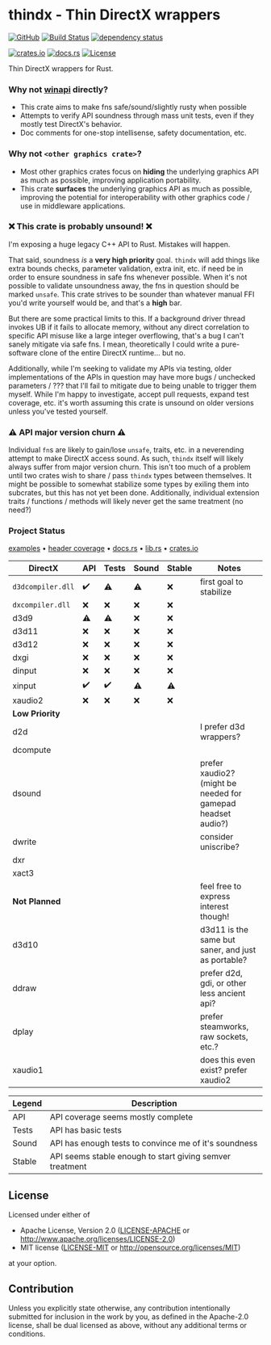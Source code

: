 # thindx - **Thin** **D**irect**X** wrappers

[![GitHub](https://img.shields.io/github/stars/MaulingMonkey/thindx.svg?label=GitHub&style=social)](https://github.com/MaulingMonkey/thindx)
[![Build Status](https://github.com/MaulingMonkey/thindx/workflows/Rust/badge.svg)](https://github.com/MaulingMonkey/thindx/actions?query=workflow%3Arust)
[![dependency status](https://deps.rs/repo/github/MaulingMonkey/thindx/status.svg)](https://deps.rs/repo/github/MaulingMonkey/thindx)

[![crates.io](https://img.shields.io/crates/v/thindx.svg)](https://crates.io/crates/thindx)
[![docs.rs](https://docs.rs/thindx/badge.svg)](https://docs.rs/thindx)
[![License](https://img.shields.io/crates/l/thindx.svg)](https://github.com/MaulingMonkey/thindx)

Thin DirectX wrappers for Rust.

### Why not [winapi] directly?

*   This crate aims to make fns safe/sound/slightly rusty when possible
*   Attempts to verify API soundness through mass unit tests, even if they mostly test DirectX's behavior.
*   Doc comments for one-stop intellisense, safety documentation, etc.

### Why not `<other graphics crate>`?

*   Most other graphics crates focus on **hiding** the underlying graphics API as much as possible, improving application portability.
*   This crate **surfaces** the underlying graphics API as much as possible, improving the potential for interoperability with other graphics code / use in middleware applications.

### ❌ This crate is probably unsound! ❌

I'm exposing a huge legacy C++ API to Rust.  Mistakes will happen.

That said, soundness *is* a **very high priority** goal.  `thindx` will add things like extra bounds checks, parameter
validation, extra init, etc. if need be in order to ensure soundness in safe fns whenever possible.  When it's not
possible to validate unsoundness away, the fns in question should be marked `unsafe`.  This crate strives to be sounder
than whatever manual FFI you'd write yourself would be, and that's a **high** bar.

But there are some practical limits to this.  If a background driver thread invokes UB if it fails to allocate memory,
without any direct correlation to specific API misuse like a large integer overflowing, that's a bug I can't sanely
mitigate via safe fns.  I mean, theoretically I could write a pure-software clone of the entire DirectX runtime... but no.

Additionally, while I'm seeking to validate my APIs via testing, older implementations of the APIs in question may have
more bugs / unchecked parameters / ??? that I'll fail to mitigate due to being unable to trigger them myself.  While I'm
happy to investigate, accept pull requests, expand test coverage, etc. it's worth assuming this crate is unsound on
older versions unless you've tested yourself.

### ⚠️ API major version churn ⚠️

Individual `fn`s are likely to gain/lose `unsafe`, traits, etc. in a neverending attempt to make DirectX access sound.
As such, `thindx` itself will likely always suffer from major version churn.
This isn't too much of a problem until two crates wish to share / pass `thindx` types between themselves.
It might be possible to somewhat stabilize some types by exiling them into subcrates, but this has not yet been done.
Additionally, individual extension traits / functions / methods will likely never get the same treatment (no need?)



### Project Status

[examples](https://docs.rs/thindx/*/thindx/_examples/)
•
[header coverage](https://docs.rs/thindx/*/thindx/_headers/)
•
[docs.rs](https://docs.rs/thindx)
•
[lib.rs](https://lib.rs/crates/thindx)
•
[crates.io](https://crates.io/crates/thindx)

| DirectX           | API   | Tests | Sound | Stable| Notes |
| ----------------- | ----- | ----- | ----- | ----- | ----- |
| `d3dcompiler.dll` | ✔️    | ⚠️    | ⚠️    | ❌    | first goal to stabilize
| `dxcompiler.dll`  | ❌    | ❌    | ❌    | ❌    |
| d3d9              | ⚠️    | ⚠️    | ❌    | ❌    |
| d3d11             | ❌    | ❌    | ❌    | ❌    |
| d3d12             | ❌    | ❌    | ❌    | ❌    |
| dxgi              | ❌    | ❌    | ❌    | ❌    |
| dinput            | ❌    | ❌    | ❌    | ❌    |
| xinput            | ✔️    | ✔️    | ⚠️    | ⚠️    |
| xaudio2           | ❌    | ❌    | ❌    | ❌    |
| **Low Priority**  |
| d2d               | | | | | I prefer d3d wrappers?
| dcompute          | | | | |
| dsound            | | | | | prefer xaudio2? (might be needed for gamepad headset audio?)
| dwrite            | | | | | consider uniscribe?
| dxr               | | | | |
| xact3             | | | | |
| **Not Planned**   | | | | | feel free to express interest though!
| d3d10             | | | | | d3d11 is the same but saner, and just as portable?
| ddraw             | | | | | prefer d2d, gdi, or other less ancient api?
| dplay             | | | | | prefer steamworks, raw sockets, etc.?
| xaudio1           | | | | | does this even exist? prefer xaudio2

| Legend    | Description   |
| --------- | ------------- |
| API       | API coverage seems mostly complete
| Tests     | API has basic tests
| Sound     | API has enough tests to convince me of it's soundness
| Stable    | API seems stable enough to start giving semver treatment



<h2 name="license">License</h2>

Licensed under either of

* Apache License, Version 2.0 ([LICENSE-APACHE](LICENSE-APACHE) or <http://www.apache.org/licenses/LICENSE-2.0>)
* MIT license ([LICENSE-MIT](LICENSE-MIT) or <http://opensource.org/licenses/MIT>)

at your option.



<h2 name="contribution">Contribution</h2>

Unless you explicitly state otherwise, any contribution intentionally submitted
for inclusion in the work by you, as defined in the Apache-2.0 license, shall be
dual licensed as above, without any additional terms or conditions.



<!-- references -->
[winapi]:                   http://docs.rs/winapi/0.3/
